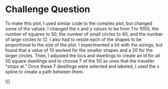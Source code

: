 # Challenge Question

To make this plot, I used similar code to the complex plot, but changed some of the values. I changed the x and y  values to be from 1 to 1000, the number of squares to 50, the number of small circles to 40, and the number of large circles to 12. I also had to resize each of the shapes to be proportional to the size of the plot. I experimented a bit with the sizings, but found that a value of 10 worked for the smaller shapes and a 20 for the larger circles. Then, I adjusted the locs and dwellings to create an id for all 50 square dwellings and to choose 7 of the 50 as ones that the traveller "stops at." Once these 7 dwellings were selected and labeled, I used the x spline to create a path between them. 

![]

